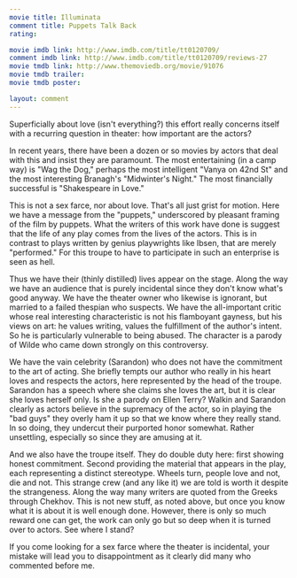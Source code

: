 ```yaml
---
movie title: Illuminata
comment title: Puppets Talk Back
rating: 

movie imdb link: http://www.imdb.com/title/tt0120709/
comment imdb link: http://www.imdb.com/title/tt0120709/reviews-27
movie tmdb link: http://www.themoviedb.org/movie/91076
movie tmdb trailer: 
movie tmdb poster: 

layout: comment
---
```


Superficially about love (isn't everything?) this effort really concerns itself with a recurring question in theater: how important are the actors?

In recent years, there have been a dozen or so movies by actors that deal with this and insist they are paramount. The most entertaining (in a camp way) is "Wag the Dog," perhaps the most intelligent "Vanya on 42nd St" and the most interesting Branagh's "Midwinter's Night." The most financially successful is "Shakespeare in Love."

This is not a sex farce, nor about love. That's all just grist for motion. Here we have a message from the "puppets," underscored by pleasant framing of the film by puppets. What the writers of this work have done is suggest that the life of any play comes from the lives of the actors. This is in contrast to plays written by genius playwrights like Ibsen, that are merely "performed." For this troupe to have to participate in such an enterprise is seen as hell.

Thus we have their (thinly distilled) lives appear on the stage. Along the way we have an audience that is purely incidental since they don't know what's good anyway. We have the theater owner who likewise is ignorant, but married to a failed thespian who suspects. We have the all-important critic whose real interesting characteristic is not his flamboyant gayness, but his views on art: he values writing, values the fulfillment of the author's intent. So he is particularly vulnerable to being abused. The character is a parody of Wilde who came down strongly on this controversy.

We have the vain celebrity (Sarandon) who does not have the commitment to the art of acting. She briefly tempts our author who really in his heart loves and respects the actors, here represented by the head of the troupe. Sarandon has a speech where she claims she loves the art, but it is clear she loves herself only. Is she a parody on Ellen Terry? Walkin and Sarandon clearly as actors believe in the supremacy of the actor, so in playing the "bad guys" they overly ham it up so that we know where they really stand. In so doing, they undercut their purported honor somewhat. Rather unsettling, especially so since they are amusing at it.

And we also have the troupe itself. They do double duty here: first showing honest commitment. Second providing the material that appears in the play, each representing a distinct stereotype. Wheels turn, people love and not, die and not. This strange crew (and any like it) we are told is worth it despite the strangeness. Along the way many writers are quoted from the Greeks through Chekhov. This is not new stuff, as noted above, but once you know what it is about it is well enough done. However, there is only so much reward one can get, the work can only go but so deep when it is turned over to actors. See where I stand?

If you come looking for a sex farce where the theater is incidental, your mistake will lead you to disappointment as it clearly did many who commented before me.